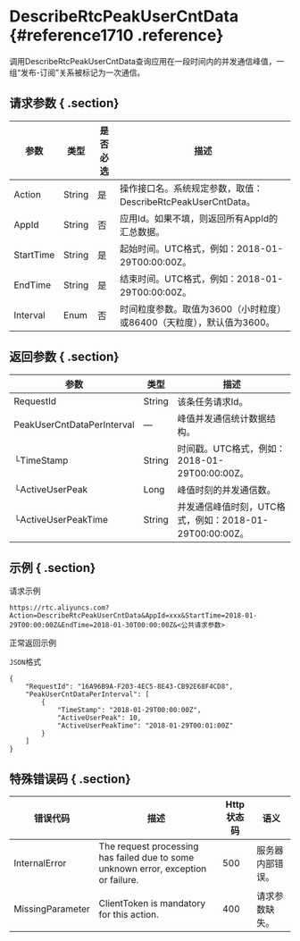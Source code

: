 # DescribeRtcPeakUserCntData {#reference1710 .reference}

调用DescribeRtcPeakUserCntData查询应用在一段时间内的并发通信峰值，一组“发布-订阅”关系被标记为一次通信。

## 请求参数 { .section}

|参数|类型|是否必选|描述|
|--|--|----|--|
|Action|String|是|操作接口名。系统规定参数，取值：DescribeRtcPeakUserCntData。|
|AppId|String|否|应用Id。如果不填，则返回所有AppId的汇总数据。|
|StartTime|String|是|起始时间。UTC格式，例如：2018-01-29T00:00:00Z。|
|EndTime|String|是|结束时间。UTC格式，例如：2018-01-29T00:00:00Z。|
|Interval|Enum|否|时间粒度参数。取值为3600（小时粒度）或86400（天粒度），默认值为3600。|

## 返回参数 { .section}

|参数|类型|描述|
|--|--|--|
|RequestId|String|该条任务请求Id。|
|PeakUserCntDataPerInterval|—|峰值并发通信统计数据结构。|
|└TimeStamp|String|时间戳。UTC格式，例如：2018-01-29T00:00:00Z。|
|└ActiveUserPeak|Long|峰值时刻的并发通信数。|
|└ActiveUserPeakTime|String|并发通信峰值时刻，UTC格式，例如：2018-01-29T00:00:00Z。|

## 示例 { .section}

请求示例

```
https://rtc.aliyuncs.com?Action=DescribeRtcPeakUserCntData&AppId=xxx&StartTime=2018-01-29T00:00:00Z&EndTime=2018-01-30T00:00:00Z&<公共请求参数>
```

正常返回示例

 `JSON`格式

```language-json
{
    "RequestId": "16A96B9A-F203-4EC5-8E43-CB92E68F4CD8",
    "PeakUserCntDataPerInterval": [ 
        {  
            "TimeStamp": "2018-01-29T00:00:00Z",
            "ActiveUserPeak": 10,
            "ActiveUserPeakTime": "2018-01-29T00:01:00Z"
        }
    ]
}
```

## 特殊错误码 { .section}

|错误代码|描述|Http 状态码|语义|
|----|--|--------|--|
|InternalError|The request processing has failed due to some unknown error, exception or failure.|500|服务器内部错误。|
|MissingParameter|ClientToken is mandatory for this action.|400|请求参数缺失。|

